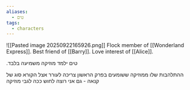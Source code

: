 ```yaml
---
aliases:
  - טים
tags:
  - characters
---
```

![[Pasted image 20250922165926.png]]
Flock member of [[Wonderland Express]].
Best friend of [[Barry]].
Love interest of [[Alice]]. 

.טים ילמד מוזיקה משמיעה בלבד 

ההתלהבות שלו ממוזיקה ששומעים בפרק הראשון צריכה לעורר אצל הקורא סוג של קנאה - גם אני רוצה לחוש ככה לגבי מוזיקה

